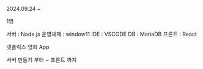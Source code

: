 
2024.09.24 ~ 

1명

서버 : Node.js
운영체제 : window11
IDE : VSCODE
DB : MariaDB
프론트 : React

넷플릭스 영화 App 

서버 만들기 부터 ~ 프론트 까지 
